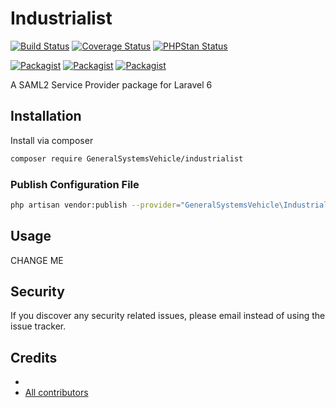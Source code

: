 # Industrialist

[![Build Status](https://github.com/GeneralSystemsVehicle/industrialist/workflows/build/badge.svg)](https://github.com/GeneralSystemsVehicle/industrialist/actions?query=workflow%3Abuild)
[![Coverage Status](https://github.com/GeneralSystemsVehicle/industrialist/workflows/coverage/badge.svg)](https://github.com/GeneralSystemsVehicle/industrialist/actions?query=workflow%3Abuild)
[![PHPStan Status](https://github.com/GeneralSystemsVehicle/industrialist/workflows/phpstan/badge.svg)](https://github.com/GeneralSystemsVehicle/industrialist/actions?query=workflow%3Abuild)

[![Packagist](https://img.shields.io/packagist/v/GeneralSystemsVehicle/industrialist.svg)](https://packagist.org/packages/GeneralSystemsVehicle/industrialist)
[![Packagist](https://poser.pugx.org/GeneralSystemsVehicle/industrialist/d/total.svg)](https://packagist.org/packages/GeneralSystemsVehicle/industrialist)
[![Packagist](https://img.shields.io/packagist/l/GeneralSystemsVehicle/industrialist.svg)](https://packagist.org/packages/GeneralSystemsVehicle/industrialist)

A SAML2 Service Provider package for Laravel 6

## Installation

Install via composer
```bash
composer require GeneralSystemsVehicle/industrialist
```

### Publish Configuration File

```bash
php artisan vendor:publish --provider="GeneralSystemsVehicle\Industrialist\Providers\ServiceProvider" --tag="config"
```

## Usage

CHANGE ME

## Security

If you discover any security related issues, please email
instead of using the issue tracker.

## Credits

- [](https://github.com/GeneralSystemsVehicle/industrialist)
- [All contributors](https://github.com/GeneralSystemsVehicle/industrialist/graphs/contributors)
